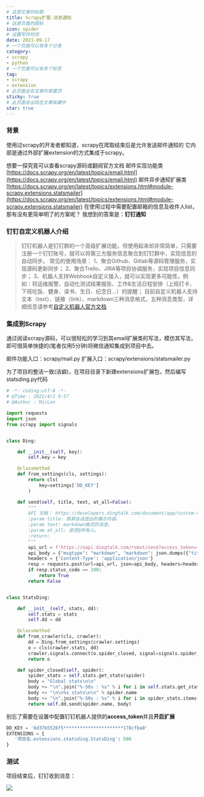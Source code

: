 ```yaml
---
# 这是文章的标题
title: Scrapy扩展-消息通知
# 这是页面的图标
icon: spider
# 设置写作时间
date: 2021-09-17
# 一个页面可以有多个分类
category:
- scrapy
- python
# 一个页面可以有多个标签
tag:
- scrapy
- extension
# 此页面会在文章列表置顶
sticky: true
# 此页面会出现在文章收藏中
star: true
---
```


### 背景


使用过scrapy的开发者都知道，scrapy在爬取结束后是允许发送邮件通知的
它内部是通过外部扩展extension的方式集成于scrapy。

<!--more-->
想要一探究竟可以查看scrapy源码或翻阅官方文档
邮件实现功能类
[https://docs.scrapy.org/en/latest/topics/email.html](https://docs.scrapy.org/en/latest/topics/email.html)
邮件异步通知扩展类
[https://docs.scrapy.org/en/latest/topics/extensions.html#module-scrapy.extensions.statsmailer](https://docs.scrapy.org/en/latest/topics/extensions.html#module-scrapy.extensions.statsmailer)
在使用过程中需要配置邮箱的信息及收件人list，那有没有更简单明了的方案呢？
我想到的答案是：**钉钉通知**
### 钉钉自定义机器人介绍


> 钉钉机器人是钉钉群的一个高级扩展功能，但使用起来却非常简单，只需要注册一个钉钉账号，就可以将第三方服务信息聚合到钉钉群中，实现信息的自动同步。
> 常见的使用场景：
> 1、聚合Github、Gitlab等源码管理服务，实现源码更新同步；
> 2、聚合Trello、JIRA等项目协调服务，实现项目信息同步；
> 3、机器人支持Webhook自定义接入，就可以实现更多可能性，例如：将运维报警、自动化测试结果报告、工作&生活日程安排（上班打卡、下班吃饭、健身、读书、生日、纪念日...）的提醒；
> 目前自定义机器人支持文本（text）、链接（link）、markdown三种消息格式，五种消息类型，详细信息请参考[自定义机器人官方文档](https://developers.dingtalk.com/document/app/custom-robot-access?spm=ding_open_doc.document.0.0.6d9d28e1QcCPII#topic-2026027)



### 集成到Scrapy
通过阅读scrapy源码，可以很轻松的学习到其email扩展类的写法，模仿其写法，即可很简单快捷的(笔者仅用5分钟)将微信通知集成到项目中去。

邮件功能入口：scrapy/mail.py
扩展入口：scrapy/extensions/statsmailer.py

为了项目的整洁一致(洁癖)，在项目目录下新建extensions扩展包，然后编写statsding.py代码
​

```python
# -*- coding:utf-8 -*-
# @Time : 2021/4/1 9:57
# @Author : MicLon

import requests
import json
from scrapy import signals


class Ding:

    def __init__(self, key):
        self.key = key

    @classmethod
    def from_settings(cls, settings):
        return cls(
            key=settings['DD_KEY']
        )

    def send(self, title, text, at_all=False):
        """
        API 文档： https://developers.dingtalk.com/document/app/custom-robot-access?spm=ding_open_doc.document.0.0.6d9d28e1QcCPII#topic-2026027
        :param title: 首屏会话透出的展示内容。
        :param text: markdown格式的消息。
        :param at_all: 是否@所有人。
        :return:
        """
        api_url = f'https://oapi.dingtalk.com/robot/send?access_token={self.key}'
        api_body = {"msgtype": "markdown", "markdown": json.dumps({"title": title, "text": text, "isAtAll": at_all})}
        headers = {'Content-Type': 'application/json'}
        resp = requests.post(url=api_url, json=api_body, headers=headers)
        if resp.status_code == 200:
            return True
        return False


class StatsDing:

    def __init__(self, stats, dd):
        self.stats = stats
        self.dd = dd

    @classmethod
    def from_crawler(cls, crawler):
        dd = Ding.from_settings(crawler.settings)
        o = cls(crawler.stats, dd)
        crawler.signals.connect(o.spider_closed, signal=signals.spider_closed)
        return o

    def spider_closed(self, spider):
        spider_stats = self.stats.get_stats(spider)
        body = "Global stats\n\n"
        body += "\n".join("%-50s : %s" % i for i in self.stats.get_stats().items())
        body += "\n\n%s stats\n\n" % spider.name
        body += "\n".join("%-50s : %s" % i for i in spider_stats.items())
        return self.dd.send(spider.name, body)

```
别忘了需要在设置中配置钉钉机器人提供的**access_token**并且**开启扩展**
```python
DD_KEY = '6d37b5526f5**********************178cfba0'
EXTENSIONS = {
   '项目名.extensions.statsding.StatsDing': 500
}
```
### 测试


项目结束后，钉钉收到消息：


![](https://miclon-job.oss-cn-hangzhou.aliyuncs.com/img/20220608082659.png)
